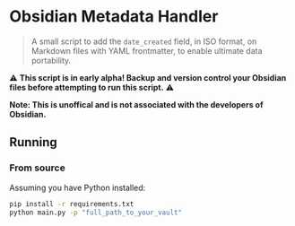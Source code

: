 # Obsidian Metadata Handler

> A small script to add the `date_created` field, in ISO format, on Markdown files with YAML frontmatter, to enable ultimate data portability.


:warning: **This script is in early alpha! Backup and version control your Obsidian files before attempting to run this script.** :warning:


**Note: This is unoffical and is not associated with the developers of Obsidian.**

## Running

### From source

Assuming you have Python installed:

```bash
pip install -r requirements.txt
python main.py -p "full_path_to_your_vault"
```
